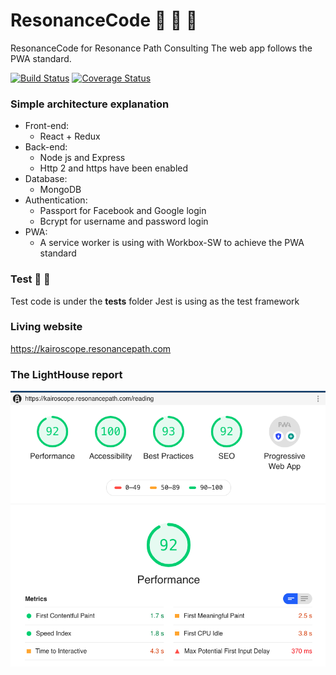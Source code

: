 # ResonanceCode :notebook: :green_book: :orange_book:

ResonanceCode for Resonance Path Consulting
The web app follows the PWA standard.

[![Build Status](https://travis-ci.org/PengWang0316/ResonanceCode.svg?branch=master)](https://travis-ci.org/PengWang0316/ResonanceCode) [![Coverage Status](https://coveralls.io/repos/github/PengWang0316/ResonanceCode/badge.svg?branch=master)](https://coveralls.io/github/PengWang0316/ResonanceCode?branch=master)

### Simple architecture explanation

- Front-end:
  - React + Redux
- Back-end:
  - Node js and Express
  - Http 2 and https have been enabled
- Database:
  - MongoDB
- Authentication:
  - Passport for Facebook and Google login
  - Bcrypt for username and password login
- PWA:
  - A service worker is using with Workbox-SW to achieve the PWA standard

### Test :tada: :tada:
Test code is under the __tests__ folder
Jest is using as the test framework

### Living website
https://kairoscope.resonancepath.com

### The LightHouse report
![alt text](https://github.com/PengWang0316/ResonanceCode/blob/master/showcases/LightHouse.png?raw=true)
